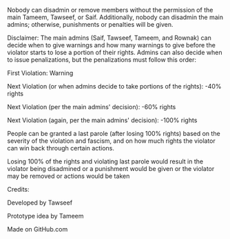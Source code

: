 Nobody can disadmin or remove members without the permission of the main Tameem, Tawseef, or Saif. Additionally, nobody can disadmin the main admins; otherwise, punishments or penalties will be given.

Disclaimer: The main admins (Saif, Tawseef, Tameem, and Rownak) can decide when to give warnings and how many warnings to give before the violator starts to lose a portion of their rights. Admins can also decide when to issue penalizations, but the penalizations must follow this order:

First Violation: Warning

Next Violation (or when admins decide to take portions of the rights): -40% rights

Next Violation (per the main admins' decision): -60% rights

Next Violation (again, per the main admins' decision): -100% rights

People can be granted a last parole (after losing 100% rights) based on the severity of the violation and fascism, and on how much rights the violator can win back through certain actions.

Losing 100% of the rights and violating last parole would result in the violator being disadmined or a punishment would be given or the violator may be removed or actions would be taken

Credits:

Developed by Tawseef 

Prototype idea by Tameem

Made on GitHub.com
